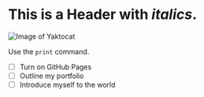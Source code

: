 # This is a Header with *italics*.

![Image of Yaktocat](https://octodex.github.com/images/yaktocat.png)

Use the `print` command.

- [ ] Turn on GitHub Pages
- [ ] Outline my portfolio
- [ ] Introduce myself to the world
